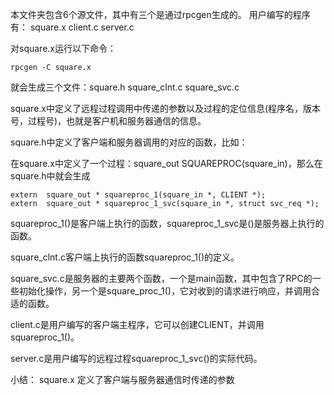 本文件夹包含6个源文件，其中有三个是通过rpcgen生成的。
用户编写的程序有：
square.x client.c server.c

对square.x运行以下命令：
```
rpcgen -C square.x
```
就会生成三个文件：square.h square_clnt.c square_svc.c

square.x中定义了远程过程调用中传递的参数以及过程的定位信息(程序名，版本号，过程号)，也就是客户机和服务器通信的信息。

square.h中定义了客户端和服务器调用的对应的函数，比如：

在square.x中定义了一个过程：square_out SQUAREPROC(square_in)，那么在square.h中就会生成
```
extern  square_out * squareproc_1(square_in *, CLIENT *);
extern  square_out * squareproc_1_svc(square_in *, struct svc_req *);
```
squareproc_1()是客户端上执行的函数，squareproc_1_svc是()是服务器上执行的函数。

square_clnt.c客户端上执行的函数squareproc_1()的定义。

square_svc.c是服务器的主要两个函数，一个是main函数，其中包含了RPC的一些初始化操作，另一个是square_proc_1()，它对收到的请求进行响应，并调用合适的函数。

client.c是用户编写的客户端主程序，它可以创建CLIENT，并调用squareproc_1()。

server.c是用户编写的远程过程squareproc_1_svc()的实际代码。

小结：
square.x 定义了客户端与服务器通信时传递的参数
